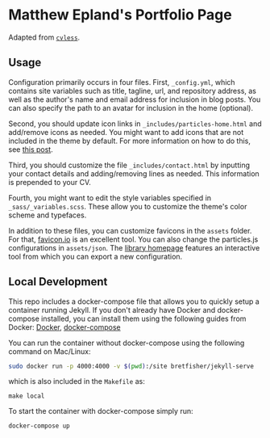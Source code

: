 # Matthew Epland's Portfolio Page

Adapted from [`cvless`](https://github.com/piazzai/cvless).

## Usage

Configuration primarily occurs in four files. First, `_config.yml`, which contains site variables such as title, tagline, url, and repository address, as well as the author's name and email address for inclusion in blog posts. You can also specify the path to an avatar for inclusion in the home (optional).

Second, you should update icon links in `_includes/particles-home.html` and add/remove icons as needed. You might want to add icons that are not included in the theme by default. For more information on how to do this, see [this post](https://cvless.netlify.app/2022/08/01/on-the-use-of-icons/).

Third, you should customize the file `_includes/contact.html` by inputting your contact details and adding/removing lines as needed. This information is prepended to your CV.

Fourth, you might want to edit the style variables specified in `_sass/_variables.scss`. These allow you to customize the theme's color scheme and typefaces.

In addition to these files, you can customize favicons in the `assets` folder. For that, [favicon.io](https://favicon.io/) is an excellent tool. You can also change the particles.js configurations in `assets/json`. The [library homepage](https://vincentgarreau.com/particles.js/) features an interactive tool from which you can export a new configuration.

## Local Development

This repo includes a docker-compose file that allows you to quickly setup a container running Jekyll. If you don't already have Docker and docker-compose installed, you can install them using the following guides from Docker: [Docker](https://docs.docker.com/get-docker/), [docker-compose](https://docs.docker.com/compose/install/)

You can run the container without docker-compose using the following command on Mac/Linux:
```bash
sudo docker run -p 4000:4000 -v $(pwd):/site bretfisher/jekyll-serve
```
which is also included in the `Makefile` as:
```
make local
```

To start the container with docker-compose simply run:
```bash
docker-compose up
```
